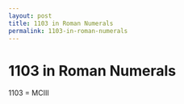 ```yaml
---
layout: post
title: 1103 in Roman Numerals
permalink: 1103-in-roman-numerals
---
```


# 1103 in Roman Numerals

1103 = MCIII
